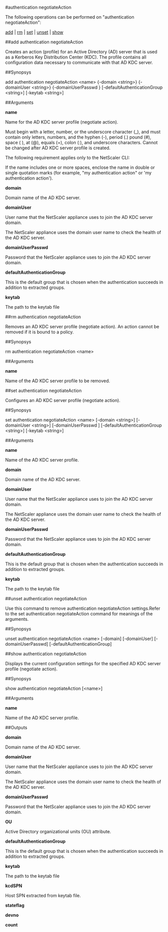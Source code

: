 #authentication negotiateAction

The following operations can be performed on "authentication negotiateAction":


[add](#add-authentication-negotiateaction) | [rm](#rm-authentication-negotiateaction) | [set](#set-authentication-negotiateaction) | [unset](#unset-authentication-negotiateaction) | [show](#show-authentication-negotiateaction)

##add authentication negotiateAction

Creates an action (profile) for an Active Directory (AD) server that is used as a Kerberos Key Distribution Center (KDC). The profile contains all configuration data necessary to communicate with that AD KDC server.


##Synopsys

add authentication negotiateAction &lt;name> {-domain &lt;string>} {-domainUser &lt;string>} {-domainUserPasswd } [-defaultAuthenticationGroup &lt;string>] [-keytab &lt;string>]


##Arguments

<b>name</b>
Name for the AD KDC server profile (negotiate action). 
Must begin with a letter, number, or the underscore character (_), and must contain only letters, numbers, and the hyphen (-), period (.) pound (#), space ( ), at (@), equals (=), colon (:), and underscore characters. Cannot be changed after AD KDC server profile is created.
The following requirement applies only to the NetScaler CLI:
If the name includes one or more spaces, enclose the name in double or single quotation marks (for example, "my authentication action" or 'my authentication action').

<b>domain</b>
Domain name of the AD KDC server.

<b>domainUser</b>
User name that the NetScaler appliance uses to join the AD KDC server domain. 
The NetScaler appliance uses the domain user name to check the health of the AD KDC server.

<b>domainUserPasswd</b>
Password that the NetScaler appliance uses to join the AD KDC server domain.

<b>defaultAuthenticationGroup</b>
This is the default group that is chosen when the authentication succeeds in addition to extracted groups.

<b>keytab</b>
The path to the keytab file



##rm authentication negotiateAction

Removes an AD KDC server profile (negotiate action). An action cannot be removed if it is bound to a policy.


##Synopsys

rm authentication negotiateAction &lt;name>


##Arguments

<b>name</b>
Name of the AD KDC server profile to be removed.



##set authentication negotiateAction

Configures an AD KDC server profile (negotiate action).


##Synopsys

set authentication negotiateAction &lt;name> [-domain &lt;string>] [-domainUser &lt;string>] [-domainUserPasswd ] [-defaultAuthenticationGroup &lt;string>] [-keytab &lt;string>]


##Arguments

<b>name</b>
Name of the AD KDC server profile.

<b>domain</b>
Domain name of the AD KDC server.

<b>domainUser</b>
User name that the NetScaler appliance uses to join the AD KDC server domain. 
The NetScaler appliance uses the domain user name to check the health of the AD KDC server.

<b>domainUserPasswd</b>
Password that the NetScaler appliance uses to join the AD KDC server domain.

<b>defaultAuthenticationGroup</b>
This is the default group that is chosen when the authentication succeeds in addition to extracted groups.

<b>keytab</b>
The path to the keytab file



##unset authentication negotiateAction

Use this command to remove authentication negotiateAction settings.Refer to the set authentication negotiateAction command for meanings of the arguments.


##Synopsys

unset authentication negotiateAction &lt;name> [-domain] [-domainUser] [-domainUserPasswd] [-defaultAuthenticationGroup]


##show authentication negotiateAction

Displays the current configuration settings for the specified AD KDC server profile (negotiate action).


##Synopsys

show authentication negotiateAction [&lt;name>]


##Arguments

<b>name</b>
Name of the AD KDC server profile.



##Outputs

<b>domain</b>
Domain name of the AD KDC server.

<b>domainUser</b>
User name that the NetScaler appliance uses to join the AD KDC server domain. 
The NetScaler appliance uses the domain user name to check the health of the AD KDC server.

<b>domainUserPasswd</b>
Password that the NetScaler appliance uses to join the AD KDC server domain.

<b>OU</b>
Active Directory organizational units (OU) attribute.

<b>defaultAuthenticationGroup</b>
This is the default group that is chosen when the authentication succeeds in addition to extracted groups.

<b>keytab</b>
The path to the keytab file

<b>kcdSPN</b>
Host SPN extracted from keytab file.

<b>stateflag</b>

<b>devno</b>

<b>count</b>



